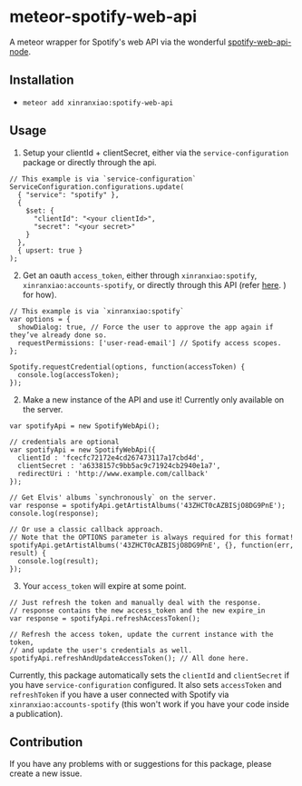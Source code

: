 # meteor-spotify-web-api
A meteor wrapper for Spotify's web API via the wonderful [spotify-web-api-node](https://github.com/thelinmichael/spotify-web-api-node).

## Installation
* `meteor add xinranxiao:spotify-web-api`

## Usage

1) Setup your clientId + clientSecret, either via the `service-configuration` package or directly through the api.

```
// This example is via `service-configuration`
ServiceConfiguration.configurations.update(
  { "service": "spotify" },
  {
    $set: {
      "clientId": "<your clientId>",
      "secret": "<your secret>"
    }
  },
  { upsert: true }
);
```

2) Get an oauth `access_token`, either through `xinranxiao:spotify`, `xinranxiao:accounts-spotify`, or directly through this API (refer [here](https://github.com/thelinmichael/spotify-web-api-node).
) for how).

```
// This example is via `xinranxiao:spotify`
var options = {
  showDialog: true, // Force the user to approve the app again if they’ve already done so.
  requestPermissions: ['user-read-email'] // Spotify access scopes.
};

Spotify.requestCredential(options, function(accessToken) {
  console.log(accessToken);
});
```

2) Make a new instance of the API and use it! Currently only available on the server.

```
var spotifyApi = new SpotifyWebApi();

// credentials are optional
var spotifyApi = new SpotifyWebApi({
  clientId : 'fcecfc72172e4cd267473117a17cbd4d',
  clientSecret : 'a6338157c9bb5ac9c71924cb2940e1a7',
  redirectUri : 'http://www.example.com/callback'
});

```

```
// Get Elvis' albums `synchronously` on the server.
var response = spotifyApi.getArtistAlbums('43ZHCT0cAZBISjO8DG9PnE');
console.log(response);

// Or use a classic callback approach. 
// Note that the OPTIONS parameter is always required for this format!
spotifyApi.getArtistAlbums('43ZHCT0cAZBISjO8DG9PnE', {}, function(err, result) {
  console.log(result);
});
```

3) Your `access_token` will expire at some point.
```
// Just refresh the token and manually deal with the response.
// response contains the new access_token and the new expire_in
var response = spotifyApi.refreshAccessToken();

// Refresh the access token, update the current instance with the token, 
// and update the user's credentials as well.
spotifyApi.refreshAndUpdateAccessToken(); // All done here.
```

Currently, this package automatically sets the `clientId` and `clientSecret` if you have `service-configuration` configured. It also sets `accessToken` and `refreshToken` if you have a user connected with Spotify via `xinranxiao:accounts-spotify` (this won't work if you have your code inside a publication).

## Contribution

If you have any problems with or suggestions for this package, please create a new issue.
